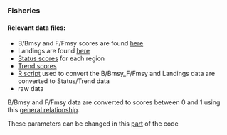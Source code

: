 ### Fisheries

#### Relevant data files:
* B/Bmsy and F/Fmsy scores are found [here](https://github.com/OHI-Science/bhi/blob/draft/baltic2015/prep/1.1_FIS/data/FIS_scores.csv)
* Landings are found [here](https://github.com/OHI-Science/bhi/blob/draft/baltic2015/prep/1.1_FIS/data/FIS_landings.csv)
* [Status scores](https://github.com/OHI-Science/bhi/blob/draft/baltic2015/prep/1.1_FIS/data/FIS_status.csv) for each region  
* [Trend scores](https://github.com/OHI-Science/bhi/blob/draft/baltic2015/prep/1.1_FIS/data/FIS_trend.csv)
* [R script](https://github.com/OHI-Science/bhi/blob/draft/baltic2015/prep/1.1_FIS/FIS.R) used to convert the B/Bmsy_F/Fmsy and Landings data are converted to Status/Trend data
* raw data 

B/Bmsy and F/Fmsy data are converted to scores between 0 and 1 using this [general relationship](https://github.com/OHI-Science/bhi/blob/draft/baltic2015/prep/1.1_FIS/ffms%3By_bbmsy_2_score.png).

These parameters can be changed in this [part](https://github.com/OHI-Science/bhi/blob/draft/baltic2015/prep/1.1_FIS/FIS.R#L11-L27) of the code

